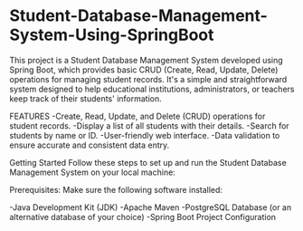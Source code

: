 # Student-Database-Management-System-Using-SpringBoot
This project is a Student Database Management System developed using Spring Boot, which provides basic CRUD (Create, Read, Update, Delete) operations for managing student records. It's a simple and straightforward system designed to help educational institutions, administrators, or teachers keep track of their students' information.

FEATURES
-Create, Read, Update, and Delete (CRUD) operations for student records.
-Display a list of all students with their details.
-Search for students by name or ID.
-User-friendly web interface.
-Data validation to ensure accurate and consistent data entry.

Getting Started
Follow these steps to set up and run the Student Database Management System on your local machine:

Prerequisites: 
Make sure the following software installed:

-Java Development Kit (JDK)
-Apache Maven
-PostgreSQL Database (or an alternative database of your choice)
-Spring Boot Project Configuration
